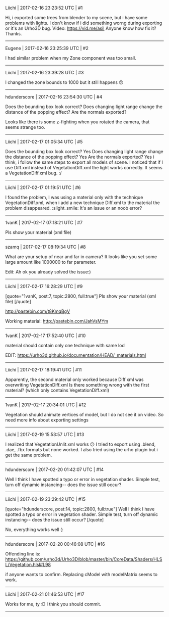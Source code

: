 Liichi | 2017-02-16 23:23:52 UTC | #1

Hi, i exported some trees from blender to my scene, but i have some problems with lights.
I don't know if i did something worng during exporting or it's an Urho3D bug.
Video: https://vid.me/asiI
Anyone know how fix it?
Thanks.

-------------------------

Eugene | 2017-02-16 23:25:39 UTC | #2

I had similar problem when my Zone component was too small.

-------------------------

Liichi | 2017-02-16 23:39:28 UTC | #3

I changed the zone bounds to 1000 but it still happens :confused:

-------------------------

hdunderscore | 2017-02-16 23:54:30 UTC | #4

Does the bounding box look correct? Does changing light range change the distance of the popping effect? Are the normals exported?

Looks like there is some z-fighting when you rotated the camera, that seems strange too.

-------------------------

Liichi | 2017-02-17 01:05:34 UTC | #5

Does the bounding box look correct? Yes
Does changing light range change the distance of the popping effect? Yes
Are the normals exported? Yes i think, i follow the same steps to export all models of scene.
I noticed that if I use Diff.xml instead of VegetationDiff.xml the light works correctly.
It seems a VegetationDiff.xml bug. :/

-------------------------

Liichi | 2017-02-17 01:19:51 UTC | #6

I found the problem, I was using a material only with the technique VegetationDiff.xml, when i add a new technique Diff.xml to the material the problem disappeared. :slight_smile:
It's an issue or an noob error?

-------------------------

1vanK | 2017-02-17 07:18:21 UTC | #7

Pls show your material (xml file)

-------------------------

szamq | 2017-02-17 08:19:34 UTC | #8

What are your setup of near and far in camera? It looks like you set some large amount like 1000000 to far parameter.

Edit: Ah ok you already solved the issue:)

-------------------------

Liichi | 2017-02-17 16:28:29 UTC | #9

[quote="1vanK, post:7, topic:2800, full:true"]
Pls show your material (xml file)
[/quote]

http://pastebin.com/t8KmqBgV

Working material:
http://pastebin.com/JahVsMYm

-------------------------

1vanK | 2017-02-17 17:52:40 UTC | #10

material should contain only one technique with same lod

EDIT: https://urho3d.github.io/documentation/HEAD/_materials.html

-------------------------

Liichi | 2017-02-17 18:19:41 UTC | #11

Apparently, the second material only worked because Diff.xml was overwriting VegetationDiff.xml
Is there something wrong with the first material? (which only contains VegetationDiff.xml)

-------------------------

1vanK | 2017-02-17 20:34:01 UTC | #12

Vegetation should animate vertices of model, but I do not see it on video. So need more info about exporting settings

-------------------------

Liichi | 2017-02-19 15:53:57 UTC | #13

I realized that VegetationUnlit.xml works :confused: 
I tried to export using .blend, .dae, .fbx formats but none worked.
I also tried using the urho plugin but i get the same problem.

-------------------------

hdunderscore | 2017-02-20 01:42:07 UTC | #14

Well I think I have spotted a typo or error in vegetation shader. Simple test, turn off dynamic instancing-- does the issue still occur?

-------------------------

Liichi | 2017-02-19 23:29:42 UTC | #15

[quote="hdunderscore, post:14, topic:2800, full:true"]
Well I think I have spotted a typo or error in vegetation shader. Simple test, turn off dynamic instancing-- does the issue still occur?
[/quote]

No, everything works well (:

-------------------------

hdunderscore | 2017-02-20 00:46:08 UTC | #16

Offending line is: 
https://github.com/urho3d/Urho3D/blob/master/bin/CoreData/Shaders/HLSL/Vegetation.hlsl#L98

if anyone wants to confirm. Replacing cModel with modelMatrix seems to work.

-------------------------

Liichi | 2017-02-21 01:46:53 UTC | #17

Works for me, ty :D
I think you should commit.

-------------------------

